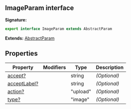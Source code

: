 
## ImageParam interface

**Signature:**

```typescript
export interface ImageParam extends AbstractParam 
```
**Extends:** [AbstractParam](/reference/abstractparam.md)

## Properties

|  Property | Modifiers | Type | Description |
|  --- | --- | --- | --- |
|  [accept?](/reference/imageparam/accept.md) |  | string | _(Optional)_ |
|  [acceptLabel?](/reference/imageparam/acceptlabel.md) |  | string | _(Optional)_ |
|  [action?](/reference/imageparam/action.md) |  | "upload" | _(Optional)_ |
|  [type?](/reference/imageparam/type.md) |  | "image" | _(Optional)_ |

